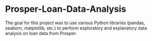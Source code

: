 # Prosper-Loan-Data-Analysis
The goal for this project was to use various Python libraries (pandas, seaborn, matplotlib, etc.) to perform exploratory and explanatory data analysis on loan data from Prosper.
